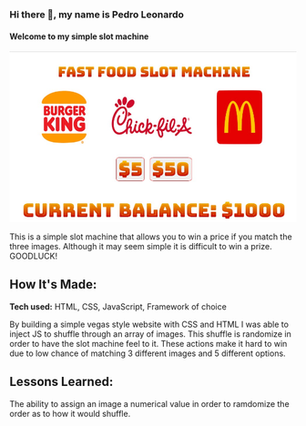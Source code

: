 ### Hi there 👋, my name is Pedro Leonardo
#### Welcome to my simple slot machine
![](Slotsimage.jpg)

This is a simple slot machine that allows you to win a price if you match the three images. Although it may seem simple it is difficult to win a prize. GOODLUCK!

## How It's Made:

**Tech used:** HTML, CSS, JavaScript, Framework of choice

By building a simple vegas style website with CSS and HTML I was able to inject JS to shuffle through an array of images. This shuffle is randomize in order to have the slot machine feel to it. These actions make it hard to win due to low chance of matching 3 different images and 5 different options.


## Lessons Learned:

The ability to assign an image a numerical value in order to ramdomize the order as to how it would shuffle.
